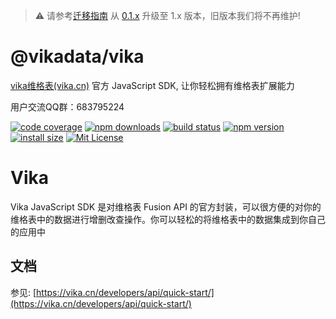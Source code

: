 > ⚠️ 请参考[迁移指南](docs/upgrade-to-v1.md) 从 [0.1.x](https://github.com/vikadata/vika.js/tree/v0.1.10) 升级至 1.x 版本，旧版本我们将不再维护!
# @vikadata/vika

[vika维格表(vika.cn)](https://vika.cn) 官方 JavaScript SDK, 让你轻松拥有维格表扩展能力

用户交流QQ群：683795224

[![code coverage](https://codecov.io/gh/vikadata/vika.js/branch/master/graph/badge.svg?token=YMHLTEVB2P)](https://codecov.io/gh/vikadata/vika.js)
[![npm downloads](https://img.shields.io/npm/dm/@vikadata/vika?style=flat-square)](https://npm-stat.com/charts.html?package=@vikadata/vika)
[![build status](https://www.travis-ci.com/vikadata/vika.js.svg?branch=master)](https://www.travis-ci.com/github/vikadata/vika.js)
[![npm version](https://img.shields.io/npm/v/@vikadata/vika?style=flat-square)](https://www.npmjs.com/package/@vikadata/vika)
[![install size](https://packagephobia.com/badge?p=@vikadata/vika)](https://packagephobia.now.sh/result?p=@vikadata/vika)
[![Mit License](https://img.shields.io/badge/License-MIT-blue.svg)](https://www.mit-license.org/)



# Vika
Vika JavaScript SDK 是对维格表 Fusion API 的官方封装，可以很方便的对你的维格表中的数据进行增删改查操作。你可以轻松的将维格表中的数据集成到你自己的应用中


## 文档

参见: [https://vika.cn/developers/api/quick-start/](https://vika.cn/developers/api/quick-start/)

